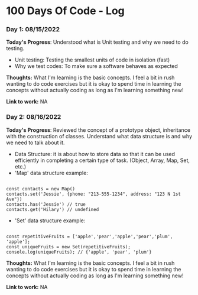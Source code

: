 # 100 Days Of Code - Log

### Day 1: 08/15/2022

**Today's Progress**: Understood what is Unit testing and why we need to do testing.

- Unit testing: Testing the smallest units of code in isolation (fast)
- Why we test codes: To make sure a software behaves as expected

**Thoughts:** What I'm learning is the basic concepts. I feel a bit in rush wanting to do code exercises but it is okay to spend time in learning the concepts without actually coding as long as I'm learning something new!

**Link to work:** NA

### Day 2: 08/16/2022

**Today's Progress**: Reviewed the concept of a prototype object, inheritance with the construction of classes. Understand what data structure is and why we need to talk about it.

- Data Structure: it is about how to store data so that it can be used efficiently in completing a certain type of task. (Object, Array, Map, Set, etc.)
- 'Map' data structure example:
<pre><code>
const contacts = new Map()
contacts.set('Jessie', {phone: "213-555-1234", address: "123 N 1st Ave"})
contacts.has('Jessie') // true
contacts.get('Hilary') // undefined
</code></pre>
- 'Set' data structure example: 
<pre><code>
const repetitiveFruits = ['apple','pear','apple','pear','plum', 'apple'];
const uniqueFruits = new Set(repetitiveFruits);
console.log(uniqueFruits); // {'apple', 'pear', 'plum'}
</code></pre>

**Thoughts:** What I'm learning is the basic concepts. I feel a bit in rush wanting to do code exercises but it is okay to spend time in learning the concepts without actually coding as long as I'm learning something new!

**Link to work:** NA

<!--
### Day 1: June 27, Monday

**Today's Progress**: I've gone through many exercises on FreeCodeCamp.

**Thoughts** I've recently started coding, and it's a great feeling when I finally solve an algorithm challenge after a lot of attempts and hours spent.

**Link(s) to work**
1. [Find the Longest Word in a String](https://www.freecodecamp.com/challenges/find-the-longest-word-in-a-string)
2. [Title Case a Sentence](https://www.freecodecamp.com/challenges/title-case-a-sentence) -->
